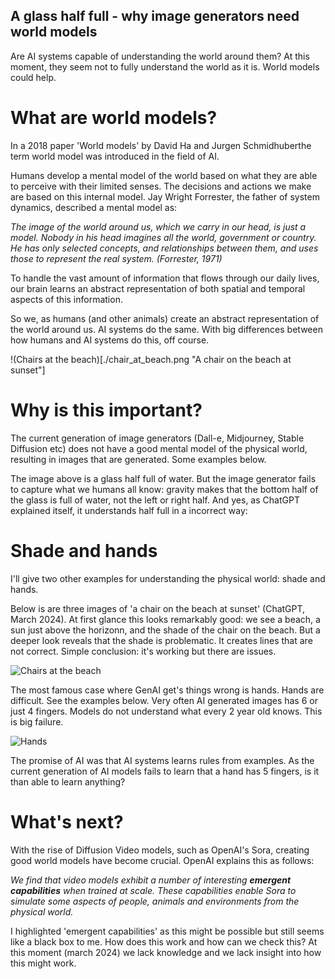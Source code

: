## A glass half full - why image generators need world models

Are AI systems capable of understanding the world around them? At this moment, they seem not to fully understand the world as it is. World models could help.

# What are world models?

In a 2018 paper 'World models' by David Ha and Jurgen Schmidhuberthe term world model was introduced in the field of AI.

Humans develop a mental model of the world based on
what they are able to perceive with their limited senses. The
decisions and actions we make are based on this internal
model. Jay Wright Forrester, the father of system dynamics,
described a mental model as:

*The image of the world around us, which we carry in our
head, is just a model. Nobody in his head imagines all
the world, government or country. He has only selected
concepts, and relationships between them, and uses those
to represent the real system. (Forrester, 1971)*

To handle the vast amount of information that flows through
our daily lives, our brain learns an abstract representation
of both spatial and temporal aspects of this information. 

So we, as humans (and other animals) create an abstract representation of the world around us. AI systems do the same. With big differences between how humans and AI systems do this, off course. 

!(Chairs at the beach)[./chair_at_beach.png "A chair on the beach at sunset"]

# Why is this important? 

The current generation of image generators (Dall-e, Midjourney, Stable Diffusion etc) does not have a good mental model of the physical world, resulting in images that are generated. Some examples below.

The image above is a glass half full of water. But the image generator fails to capture what we humans all know: gravity makes that the bottom half of the glass is full of water, not the left or right half. And yes, as ChatGPT explained itself, it understands half full in a incorrect way:



# Shade and hands

I'll give two other examples for understanding the physical world: shade and hands. 

Below is are three images of 'a chair on the beach at sunset' (ChatGPT, March 2024). At first glance this looks remarkably good: we see a beach, a sun just above the horizonn, and the shade of the chair on the beach. But a deeper look reveals that the shade is problematic. It creates lines that are not correct. Simple conclusion: it's working but there are issues. 

![Chairs at the beach](/chair_at_beach.png "A chair on the beach at sunset")

The most famous case where GenAI get's things wrong is hands. Hands are difficult. See the examples below. Very often AI generated images has 6 or just 4 fingers. Models do not understand what every 2 year old knows. This is big failure.

![Hands](/hands.png "Hands with more than five fingers")

The promise of AI was that AI systems learns rules from examples. As the current generation of AI models fails to learn that a hand has 5 fingers, is it than able to learn anything?

# What's next?
With the rise of Diffusion Video models, such as OpenAI's Sora, creating good world models have become crucial. OpenAI explains this as follows: 

*We find that video models exhibit a number of interesting **emergent capabilities** when trained at scale. These capabilities enable Sora to simulate some aspects of people, animals and environments from the physical world.*

I highlighted 'emergent capabilities' as this might be possible but still seems like a black box to me. How does this work and how can we check this? At this moment (march 2024) we lack knowledge and we lack insight into how this might work. 



#

[def]: world_model.png "World model"